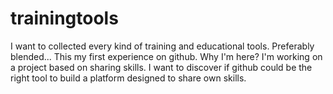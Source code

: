 # trainingtools
I want to collected every kind of training and educational tools. Preferably blended...
This my first experience on github. Why I'm here? I'm working on a project based on sharing skills. I want to discover if github could be the right tool to build a platform designed to share own skills. 
